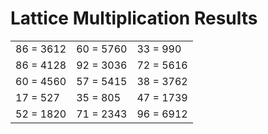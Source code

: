 # Lattice Multiplication Results

|   |   |   |
|---|---|---|
| 86 = 3612 | 60 = 5760 | 33 = 990 |
| 86 = 4128 | 92 = 3036 | 72 = 5616 |
| 60 = 4560 | 57 = 5415 | 38 = 3762 |
| 17 = 527 | 35 = 805 | 47 = 1739 |
| 52 = 1820 | 71 = 2343 | 96 = 6912 |
